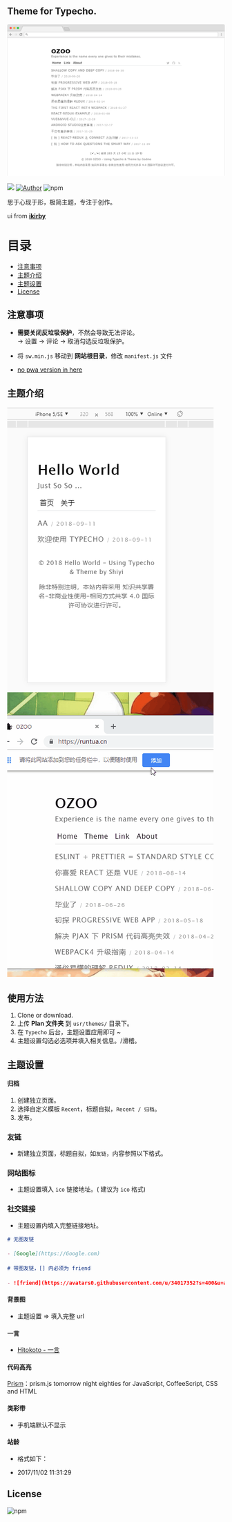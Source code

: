 ## Theme for Typecho.

![preView](./screenshot.png)

![](https://img.shields.io/badge/Theme-%40Typecho-brightgreen.svg)
[![Author](https://img.shields.io/badge/Author-me-brightgreen.svg)](https://runtua.cn.com)
![npm](https://img.shields.io/npm/l/express.svg)

思于心现于形，极简主题，专注于创作。

ui from **[ikirby](https://ikirby.me/)**

# 目录

- [注意事项](#注意事项)
- [主题介绍](主题介绍)
- [主题设置](#主题设置)
- [License](#license)

## 注意事项

- **需要关闭反垃圾保护**，不然会导致无法评论。  
  -> 设置 -> 评论 -> 取消勾选反垃圾保护。
- 将 `sw.min.js` 移动到 **网站根目录**，修改 `manifest.js` 文件

- [no pwa version in here](https://github.com/shiyiya/Plain/tree/f2004bf1a477c4ea8546e2303b541c08cda4d42b)

## 主题介绍

![plain-offline](./screenshots/plain-offline.gif)
![plain-offline](./screenshots/desktop-plain.gif)

## 使用方法

1.  Clone or download.
2.  上传 **Plan 文件夹** 到 `usr/themes/` 目录下。
3.  在 `Typecho` 后台，主题设置应用即可 ~
4.  主题设置勾选必选项并填入相关信息。/滑稽。

## 主题设置

#### 归档

1.  创建独立页面。
2.  选择自定义模板 `Recent`，标题自拟，`Recent / 归档`。
3.  发布。

### 友链

- 新建独立页面，标题自拟，如`友链`，内容参照以下格式。

### 网站图标

- 主题设置填入 `ico` 链接地址。( 建议为 `ico` 格式)

### 社交链接

- 主题设置内填入完整链接地址。

```markdown
# 无图友链

- [Google](https://Google.com)

# 带图友链，[] 内必须为 friend

- ![friend](https://avatars0.githubusercontent.com/u/34017352?s=400&u=a06f4ca3cebd399527f469c9ce1c9d5486b0a406&v=4)[Godme: 无非是一个不可知的背负](https://www.runtua.cn)
```

#### 背景图

- 主题设置 => 填入完整 url

#### 一言

- [Hitokoto - 一言](https://hitokoto.cn/)

#### 代码高亮

[Prism](http://prismjs.com)：prism.js tomorrow night eighties for JavaScript, CoffeeScript, CSS and HTML

#### 类彩带

- 手机端默认不显示

#### 站龄

- 格式如下：

- 2017/11/02 11:31:29

## License

![npm](https://img.shields.io/npm/l/express.svg)
